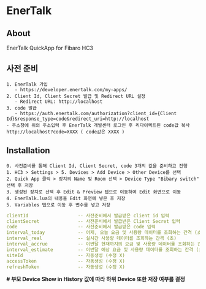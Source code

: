 # EnerTalk
## About
 EnerTalk QuickApp for Fibaro HC3

## 사전 준비
    1. EnerTalk 가입
       - https://developer.enertalk.com/my-apps/
    2. Client Id, Client Secret 발급 및 Redirect URL 설정
       - Redirect URL: http://localhost
    3. code 발급
       - https://auth.enertalk.com/authorization?client_id={Client Id}&response_type=code&redirect_uri=http://localhost
    - 주소창에 위의 주소입력 후 EnerTalk 개발센터 로그인 후 리다이렉트된 code값 복사    http://localhost?code=XXXX ( code값은 XXXX )
  
## Installation
    0. 사전준비를 통해 Client Id, Client Secret, code 3개의 값을 준비하고 진행 
    1. HC3 > Settings > 5. Devices > Add Device > Other Device를 선택
    2. Quick App 클릭 > 장치의 Name 및 Room 선택 > Device Type "Bibary switch" 선택 후 저장
    3. 생성된 장치로 선택 후 Edit & Preview 탭으로 이동하여 Edit 화면으로 이동
    4. EnerTalk.lua의 내용을 Edit 화면에 넣은 후 저장
    5. Variables 탭으로 이동 후 변수를 넣고 저장
   
```yaml
clientId                  -- 사전준비에서 발급받은 client id 입력
clientSecret              -- 사전준비에서 발급받은 Client Secret 입력
code                      -- 사전준비에서 발급받은 code 입력
interval_today            -- 어제, 오늘 요금 및 사용량 데이터를 조회하는 간격 (초)
interval_real             -- 실시간 사용량 데이터를 조회하는 간격 (초)
interval_accrue           -- 이번달 현재까지의 요금 및 사용량 데이터를 조회하는 간격 (초)
interval_estimate         -- 이번달 예상 요금 및 사용량 데이터를 조회하는 간격 (초)
siteId                    -- 자동생성 (수정 X)
accessToken               -- 자동생성 (수정 X)
refreshToken              -- 자동생성 (수정 X)
```
**# 부모 Device Show in History 값에 따라 하위 Device 또한 저장 여부를 결정**